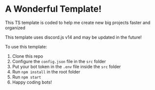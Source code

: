 # A Wonderful Template!
This TS template is coded to help me create new big projects faster and organized

This template uses discord.js v14 and may be updated in the future!

To use this template:
1. Clone this repo
2. Configure the `config.json` file in the `src` folder
3. Put your bot token in the `.env` file inside the `src` folder
4. Run `npm install` in the root folder
5. Run `npm start`
6. Happy coding bots!

